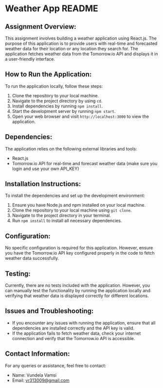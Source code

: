 # Weather App README

## Assignment Overview:
This assignment involves building a weather application using React.js. The purpose of this application is to provide users with real-time and forecasted weather data for their location or any location they search for. The application fetches weather data from the Tomorrow.io API and displays it in a user-friendly interface.

## How to Run the Application:
To run the application locally, follow these steps:
1. Clone the repository to your local machine.
2. Navigate to the project directory by using `cd`.
3. Install dependencies by running `npm install`.
4. Start the development server by running `npm start`.
5. Open your web browser and visit `http://localhost:3000` to view the application.

## Dependencies:
The application relies on the following external libraries and tools:
- React.js
- Tomorrow.io API for real-time and forecast weather data (make sure you login and use your own API_KEY)

## Installation Instructions:
To install the dependencies and set up the development environment:
1. Ensure you have Node.js and npm installed on your local machine.
2. Clone the repository to your local machine using `git clone`.
3. Navigate to the project directory in your terminal.
4. Run `npm install` to install all necessary dependencies.

## Configuration:
No specific configuration is required for this application. However, ensure you have the Tomorrow.io API key configured properly in the code to fetch weather data successfully.

## Testing:
Currently, there are no tests included with the application. However, you can manually test the functionality by running the application locally and verifying that weather data is displayed correctly for different locations.

## Issues and Troubleshooting:
- If you encounter any issues with running the application, ensure that all dependencies are installed correctly and the API key is valid.
- If the application fails to fetch weather data, check your internet connection and verify that the Tomorrow.io API is accessible.

## Contact Information:
For any queries or assistance, feel free to contact:
- Name: Vundela Vamsi
- Email: vr313009@gmail.com
